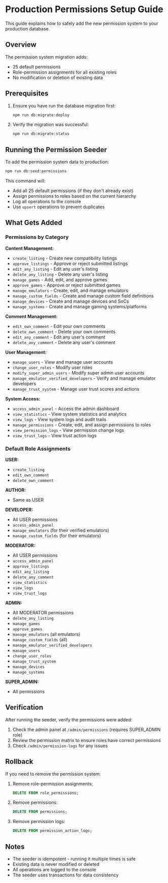 # Production Permissions Setup Guide

This guide explains how to safely add the new permission system to your production database.

## Overview

The permission system migration adds:
- 25 default permissions
- Role-permission assignments for all existing roles
- No modification or deletion of existing data

## Prerequisites

1. Ensure you have run the database migration first:
   ```bash
   npm run db:migrate:deploy
   ```

2. Verify the migration was successful:
   ```bash
   npm run db:migrate:status
   ```

## Running the Permission Seeder

To add the permission system data to production:

```bash
npm run db:seed:permissions
```

This command will:
- Add all 25 default permissions (if they don't already exist)
- Assign permissions to roles based on the current hierarchy
- Log all operations to the console
- Use `upsert` operations to prevent duplicates

## What Gets Added

### Permissions by Category

**Content Management:**
- `create_listing` - Create new compatibility listings
- `approve_listings` - Approve or reject submitted listings
- `edit_any_listing` - Edit any user's listing
- `delete_any_listing` - Delete any user's listing
- `manage_games` - Add, edit, and approve games
- `approve_games` - Approve or reject submitted games
- `manage_emulators` - Create, edit, and manage emulators
- `manage_custom_fields` - Create and manage custom field definitions
- `manage_devices` - Create and manage devices and SoCs
- `manage_systems` - Create and manage gaming systems/platforms

**Comment Management:**
- `edit_own_comment` - Edit your own comments
- `delete_own_comment` - Delete your own comments
- `edit_any_comment` - Edit any user's comment
- `delete_any_comment` - Delete any user's comment

**User Management:**
- `manage_users` - View and manage user accounts
- `change_user_roles` - Modify user roles
- `modify_super_admin_users` - Modify super admin user accounts
- `manage_emulator_verified_developers` - Verify and manage emulator developers
- `manage_trust_system` - Manage user trust scores and actions

**System Access:**
- `access_admin_panel` - Access the admin dashboard
- `view_statistics` - View system statistics and analytics
- `view_logs` - View system logs and audit trails
- `manage_permissions` - Create, edit, and assign permissions to roles
- `view_permission_logs` - View permission change logs
- `view_trust_logs` - View trust action logs

### Default Role Assignments

**USER:**
- `create_listing`
- `edit_own_comment`
- `delete_own_comment`

**AUTHOR:**
- Same as USER

**DEVELOPER:**
- All USER permissions
- `access_admin_panel`
- `manage_emulators` (for their verified emulators)
- `manage_custom_fields` (for their emulators)

**MODERATOR:**
- All USER permissions
- `access_admin_panel`
- `approve_listings`
- `edit_any_listing`
- `delete_any_comment`
- `view_statistics`
- `view_logs`
- `view_trust_logs`

**ADMIN:**
- All MODERATOR permissions
- `delete_any_listing`
- `manage_games`
- `approve_games`
- `manage_emulators` (all emulators)
- `manage_custom_fields` (all)
- `manage_emulator_verified_developers`
- `manage_users`
- `change_user_roles`
- `manage_trust_system`
- `manage_devices`
- `manage_systems`

**SUPER_ADMIN:**
- All permissions

## Verification

After running the seeder, verify the permissions were added:

1. Check the admin panel at `/admin/permissions` (requires SUPER_ADMIN role)
2. Review the permission matrix to ensure roles have correct permissions
3. Check `/admin/permission-logs` for any issues

## Rollback

If you need to remove the permission system:

1. Remove role-permission assignments:
   ```sql
   DELETE FROM role_permissions;
   ```

2. Remove permissions:
   ```sql
   DELETE FROM permissions;
   ```

3. Remove permission logs:
   ```sql
   DELETE FROM permission_action_logs;
   ```

## Notes

- The seeder is idempotent - running it multiple times is safe
- Existing data is never modified or deleted
- All operations are logged to the console
- The seeder uses transactions for data consistency